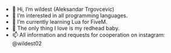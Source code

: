 - 👋 Hi, I’m wildest (Aleksandar Trgovcevic)
- 👀 I’m interested in all programming languages.
- 🌱 I’m currently learning Lua for FiveM.
- 💞️ The only thing I love is my redhead baby.
- 📫 All information and requests for cooperation on instagram: @wildest02
